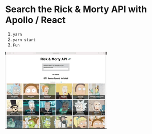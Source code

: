 # Search the Rick & Morty API with Apollo / React

1. ```yarn ```  
2. ```yarn start ```
3. ```Fun ```

![Rick & Morty API](rick-morty.gif)
